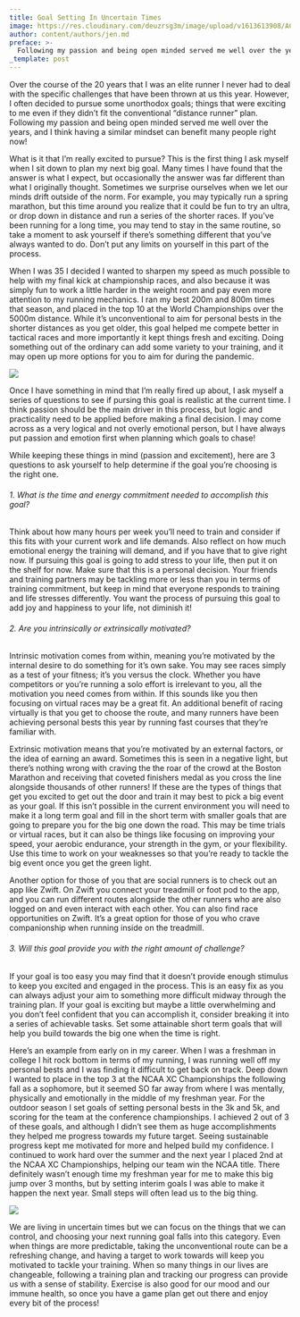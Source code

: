 ```yaml
---
title: Goal Setting In Uncertain Times
image: https://res.cloudinary.com/deuzrsg3m/image/upload/v1613613908/ACtC-3fPQ55l3DAr-Ypz0dmxE86eKrnWV22BIAEVUDkvUK5QOHuj8rYg-nx4-s61PYceBvA-LP7lBh6J8SwKJA7IpK5sdSRnbXQlbx6K6eooh1GR5fVe7tA8HXAVPyAPOs15KC_KiBvPADKGgNbBqNmqzlFM_w2976-h1972-no_morjm9.jpg
author: content/authors/jen.md
preface: >-
  Following my passion and being open minded served me well over the years, and I think having a similar mindset can benefit many people right now!
_template: post
---
```


Over the course of the 20 years that I was an elite runner I never had to deal with the specific challenges that have been thrown at us this year. However, I often decided to pursue some unorthodox goals; things that were exciting to me even if they didn’t fit the conventional “distance runner” plan. Following my passion and being open minded served me well over the years, and I think having a similar mindset can benefit many people right now!

What is it that I’m really excited to pursue? This is the first thing I ask myself when I sit down to plan my next big goal. Many times I have found that the answer is what I expect, but occasionally the answer was far different than what I originally thought. Sometimes we surprise ourselves when we let our minds drift outside of the norm. For example, you may typically run a spring marathon, but this time around you realize that it could be fun to try an ultra, or drop down in distance and run a series of the shorter races. If you’ve been running for a long time, you may tend to stay in the same routine, so take a moment to ask yourself if there’s something different that you’ve always wanted to do. Don’t put any limits on yourself in this part of the process.

When I was 35 I decided I wanted to sharpen my speed as much possible to help with my final kick at championship races, and also because it was simply fun to work a little harder in the weight room and pay even more attention to my running mechanics. I ran my best 200m and 800m times that season, and placed in the top 10 at the World Championships over the 5000m distance. While it’s unconventional to aim for personal bests in the shorter distances as you get older, this goal helped me compete better in tactical races and more importantly it kept things fresh and exciting. Doing something out of the ordinary can add some variety to your training, and it may open up more options for you to aim for during the pandemic.

![](https://asset.goldencoasttrackclub.com/jen-mammoth1.jpg)

Once I have something in mind that I’m really fired up about, I ask myself a series of questions to see if pursing this goal is realistic at the current time. I think passion should be the main driver in this process, but logic and practicality need to be applied before making a final decision. I may come across as a very logical and not overly emotional person, but I have always put passion and emotion first when planning which goals to chase!

While keeping these things in mind (passion and excitement), here are 3 questions to ask yourself to help determine if the goal you’re choosing is the right one.

###### 1. What is the time and energy commitment needed to accomplish this goal?

Think about how many hours per week you’ll need to train and consider if this fits with your current work and life demands. Also reflect on how much emotional energy the training will demand, and if you have that to give right now. If pursuing this goal is going to add stress to your life, then put it on the shelf for now. Make sure that this is a personal decision. Your friends and training partners may be tackling more or less than you in terms of training commitment, but keep in mind that everyone responds to training and life stresses differently. You want the process of pursuing this goal to add joy and happiness to your life, not diminish it!

###### 2. Are you intrinsically or extrinsically motivated?

Intrinsic motivation comes from within, meaning you’re motivated by the internal desire to do something for it’s own sake. You may see races simply as a test of your fitness; it’s you versus the clock. Whether you have competitors or you’re running a solo effort is irrelevant to you, all the motivation you need comes from within. If this sounds like you then focusing on virtual races may be a great fit. An additional benefit of racing virtually is that you get to choose the route, and many runners have been achieving personal bests this year by running fast courses that they’re familiar with.

Extrinsic motivation means that you’re motivated by an external factors, or the idea of earning an award. Sometimes this is seen in a negative light, but there’s nothing wrong with craving the the roar of the crowd at the Boston Marathon and receiving that coveted finishers medal as you cross the line alongside thousands of other runners! If these are the types of things that get you excited to get out the door and train it may best to pick a big event as your goal. If this isn’t possible in the current environment you will need to make it a long term goal and fill in the short term with smaller goals that are going to prepare you for the big one down the road. This may be time trials or virtual races, but it can also be things like focusing on improving your speed, your aerobic endurance, your strength in the gym, or your flexibility. Use this time to work on your weaknesses so that you’re ready to tackle the big event once you get the green light.

Another option for those of you that are social runners is to check out an app like Zwift. On Zwift you connect your treadmill or foot pod to the app, and you can run different routes alongside the other runners who are also logged on and even interact with each other. You can also find race opportunities on Zwift. It’s a great option for those of you who crave companionship when running inside on the treadmill.

###### 3. Will this goal provide you with the right amount of challenge?

If your goal is too easy you may find that it doesn’t provide enough stimulus to keep you excited and engaged in the process. This is an easy fix as you can always adjust your aim to something more difficult midway through the training plan. If your goal is exciting but maybe a little overwhelming and you don’t feel confident that you can accomplish it, consider breaking it into a series of achievable tasks. Set some attainable short term goals that will help you build towards the big one when the time is right.

Here’s an example from early on in my career. When I was a freshman in college I hit rock bottom in terms of my running, I was running well off my personal bests and I was finding it difficult to get back on track. Deep down I wanted to place in the top 3 at the NCAA XC Championships the following fall as a sophomore, but it seemed SO far away from where I was mentally, physically and emotionally in the middle of my freshman year. For the outdoor season I set goals of setting personal bests in the 3k and 5k, and scoring for the team at the conference championships. I achieved 2 out of 3 of these goals, and although I didn’t see them as huge accomplishments they helped me progress towards my future target. Seeing sustainable progress kept me motivated for more and helped build my confidence. I continued to work hard over the summer and the next year I placed 2nd at the NCAA XC Championships, helping our team win the NCAA title. There definitely wasn’t enough time my freshman year for me to make this big jump over 3 months, but by setting interim goals I was able to make it happen the next year. Small steps will often lead us to the big thing.

![](https://asset.goldencoasttrackclub.com/jen-mammoth2.jpg)

We are living in uncertain times but we can focus on the things that we can control, and choosing your next running goal falls into this category. Even when things are more predictable, taking the unconventional route can be a refreshing change, and having a target to work towards will keep you motivated to tackle your training. When so many things in our lives are changeable, following a training plan and tracking our progress can provide us with a sense of stability. Exercise is also good for our mood and our immune health, so once you have a game plan get out there and enjoy every bit of the process!
